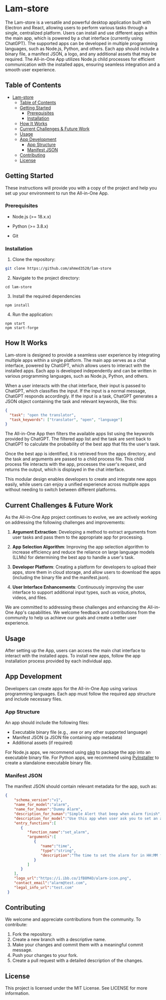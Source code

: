 # Lam-store

The Lam-store is a versatile and powerful desktop application built with Electron and React, allowing users to perform various tasks through a single, centralized platform. Users can install and use different apps within the main app, which is powered by a chat interface (currently using ChatGPT). The supported apps can be developed in multiple programming languages, such as Node.js, Python, and others. Each app should include a binary file, a manifest JSON, a logo, and any additional assets that may be required. The All-in-One App utilizes Node.js child processes for efficient communication with the installed apps, ensuring seamless integration and a smooth user experience.

## Table of Contents

- [Lam-store](#lam-store)
  - [Table of Contents](#table-of-contents)
  - [Getting Started ](#getting-started-)
    - [Prerequisites ](#prerequisites-)
    - [Installation ](#installation-)
  - [How It Works ](#how-it-works-)
  - [Current Challenges \& Future Work ](#current-challenges--future-work-)
  - [Usage ](#usage-)
  - [App Development ](#app-development-)
    - [App Structure  ](#app-structure--)
    - [Manifest JSON ](#manifest-json-)
  - [Contributing ](#contributing-)
  - [License ](#license-)

## Getting Started <a id="getting-started"></a>

These instructions will provide you with a copy of the project and help you set up your environment to run the All-in-One App.

### Prerequisites <a id="prerequisites"></a>

- Node.js (>= 18.x.x)

- Python (>= 3.8.x)

- Git

### Installation <a id="installation"></a>

1. Clone the repository:

```bash
git clone https://github.com/ahmed3520/lam-store
```
2. Navigate to the project directory:
```
cd lam-store
```
3. Install the required dependencies
```
npm install
```
4. Run the application:
```
npm start
npm start-forge
```
## How It Works <a id="how-it-works"></a>

Lam-store is designed to provide a seamless user experience by integrating multiple apps within a single platform. The main app serves as a chat interface, powered by ChatGPT, which allows users to interact with the installed apps. Each app is developed independently and can be written in various programming languages, such as Node.js, Python, and others.

When a user interacts with the chat interface, their input is passed to ChatGPT, which classifies the input. If the input is a normal message, ChatGPT responds accordingly. If the input is a task, ChatGPT generates a JSON object containing the task and relevant keywords, like this:

```json
{
  "task": "open the translator",
  "task_keywords": ["translator", "open", "language"]
}
```

The All-in-One App then filters the available apps list using the keywords provided by ChatGPT. The filtered app list and the task are sent back to ChatGPT to calculate the probability of the best app that fits the user's task.

Once the best app is identified, it is retrieved from the apps directory, and the task and arguments are passed to a child process file. This child process file interacts with the app, processes the user's request, and returns the output, which is displayed in the chat interface.

This modular design enables developers to create and integrate new apps easily, while users can enjoy a unified experience across multiple apps without needing to switch between different platforms.
## Current Challenges & Future Work <a id="current-challenges"></a>
As the All-in-One App project continues to evolve, we are actively working on addressing the following challenges and improvements:

1.  **Argument Extraction**: Developing a method to extract arguments from user tasks and pass them to the appropriate app for processing.
    
2.  **App Selection Algorithm**: Improving the app selection algorithm to increase efficiency and reduce the reliance on large language models (LLMs) for determining the best app to handle a user's task.
    
3.  **Developer Platform**: Creating a platform for developers to upload their apps, store them in cloud storage, and allow users to download the apps (including the binary file and the manifest.json).
    
4.  **User Interface Enhancements**: Continuously improving the user interface to support additional input types, such as voice, photos, videos, and files.
    

We are committed to addressing these challenges and enhancing the All-in-One App's capabilities. We welcome feedback and contributions from the community to help us achieve our goals and create a better user experience.
## Usage <a id="usage"></a>
After setting up the  App, users can access the main chat interface to interact with the installed apps. To install new apps, follow the app installation process provided by each individual app.
## App Development <a id="app-development"></a>
Developers can create apps for the All-in-One App using various programming languages. Each app must follow the required app structure and include necessary files.
### App Structure  <a id="app-structure"></a>
An app should include the following files:
-   Executable binary file (e.g., .exe or any other supported language)
-   Manifest JSON (a JSON file containing app metadata)
-   Additional assets (if required)

For Node.js apps, we recommend using [pkg](https://github.com/vercel/pkg) to package the app into an executable binary file. For Python apps, we recommend using [PyInstaller](https://pyinstaller.org/en/stable/) to create a standalone executable binary file.

### Manifest JSON <a id="manifest-json"></a>

The manifest JSON should contain relevant metadata for the app, such as:

```json
{
    "schema_version":"v1",
    "name_for_model":"alarm",
    "name_for_human":"Dummy Alarm",
    "description_for_human":"Simple Alert that beep when alarm finish",
    "description_for_model":"Use this app when user ask you to set an alarm. this app takes HH:MM as arguments",
    "entry_functions":[
       {
          "function_name":"set_alarm",
          "arguments":[
             {
                "name":"time",
                "type":"string",
                "description":"The time to set the alarm for in HH:MM format"
             }
          ]
       }
    ],
    "logo_url":"https://i.ibb.co/1fB8M4D/alarm-icon.png",
    "contact_email":"alarm@test.com",
    "legal_info_url":"test.com"
 }
```

## Contributing <a id="contributing"></a>

We welcome and appreciate contributions from the community. To contribute:

1.  Fork the repository.
2.  Create a new branch with a descriptive name.
3.  Make your changes and commit them with a meaningful commit message.
4.  Push your changes to your fork.
5.  Create a pull request with a detailed description of the changes.

## License <a id="license"></a>

This project is licensed under the MIT License. See LICENSE for more information.
